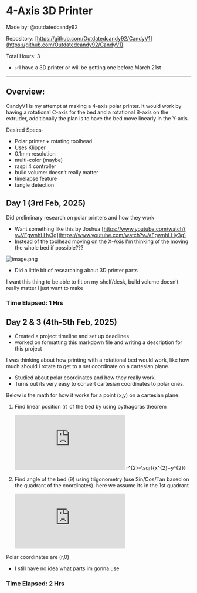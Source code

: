 # 4-Axis 3D Printer

Made by: @outdatedcandy92

Repository: [https://github.com/Outdatedcandy92/CandyV1](https://github.com/Outdatedcandy92/CandyV1)

Total Hours: 3

- ✅I have a 3D printer or will be getting one before March 21st

---

## Overview:

CandyV1 is my attempt at making a 4-axis polar printer. It would work by having a rotational C-axis for the bed and a rotational B-axis on the extruder, additionally the plan is to have the bed move linearly in the Y-axis.

Desired Specs-

- Polar printer + rotating toolhead
- Uses Klipper
- 0.1mm resolution
- multi-color (maybe)
- raspi 4 controller
- build volume: doesn’t really matter
- timelapse feature
- tangle detection

 

## Day 1 (3rd Feb, 2025)

Did preliminary research on polar printers and how they work

- Want something like this by Joshua [https://www.youtube.com/watch?v=VEgwnhLHy3g](https://www.youtube.com/watch?v=VEgwnhLHy3g)
- Instead of the toolhead moving on the X-Axis I'm thinking of the moving the whole bed if possible???

![image.png](https://cloud-rhn74wi57-hack-club-bot.vercel.app/0image.png)

- Did a little bit of researching about 3D printer parts

I want this thing to be able to fit on my shelf/desk, build volume doesn’t really matter i just want to make 

### Time Elapsed: 1 Hrs

## Day 2 & 3 (4th-5th Feb, 2025)

- Created a project timeline and set up deadlines
- worked on formatting this markdown file and writing a description for this project

I was thinking about how printing with a rotational bed would work, like how much should i rotate to get to a set coordinate on a cartesian plane.

- Studied about polar coordinates and how they really work.
- Turns out its very easy to convert cartesian coordinates to polar ones.

Below is the math for how it works for a point (x,y) on a cartesian plane. 

1. Find linear position (r) of the bed by using pythagoras theorem
    
    [![\\ r^{2}=\sqrt{x^{2}+y^{2}}](https://latex.codecogs.com/svg.latex?%5C%5C%20r%5E%7B2%7D%3D%5Csqrt%7Bx%5E%7B2%7D%2By%5E%7B2%7D%7D)](#_)    r^{2}=\sqrt{x^{2}+y^{2}}

    

1. Find angle of the bed (θ) using trigonometry (use Sin/Cos/Tan based on the quadrant of the coordinates). here we assume its in the 1st quadrant
    
    [![\\ \theta = \cot(\frac{y}{x})](https://latex.codecogs.com/svg.latex?%5C%5C%20%5Ctheta%20%3D%20%5Ccot(%5Cfrac%7By%7D%7Bx%7D))](#_)

    

Polar coordinates are (r,θ)

- I still have no idea what parts im gonna use

### Time Elapsed: 2 Hrs
